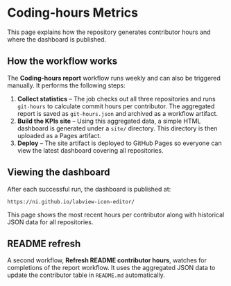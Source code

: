 # Coding-hours Metrics

This page explains how the repository generates contributor hours and where the dashboard is published.

## How the workflow works

The **Coding-hours report** workflow runs weekly and can also be triggered manually. It performs the following steps:

1. **Collect statistics** – The job checks out all three repositories and runs `git-hours` to calculate commit hours per contributor. The aggregated report is saved as `git-hours.json` and archived as a workflow artifact.
2. **Build the KPIs site** – Using this aggregated data, a simple HTML dashboard is generated under a `site/` directory. This directory is then uploaded as a Pages artifact.
3. **Deploy** – The site artifact is deployed to GitHub Pages so everyone can view the latest dashboard covering all repositories.

## Viewing the dashboard

After each successful run, the dashboard is published at:

```
https://ni.github.io/labview-icon-editor/
```

This page shows the most recent hours per contributor along with historical JSON data for all repositories.

## README refresh

A second workflow, **Refresh README contributor hours**, watches for completions of the report workflow. It uses the aggregated JSON data to update the contributor table in `README.md` automatically.
